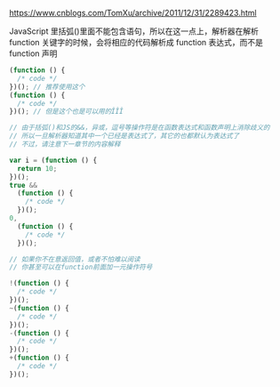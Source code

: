 https://www.cnblogs.com/TomXu/archive/2011/12/31/2289423.html

JavaScript 里括弧()里面不能包含语句，所以在这一点上，解析器在解析 function 关键字的时候，会将相应的代码解析成 function 表达式，而不是 function 声明

```js
(function () {
  /* code */
})(); // 推荐使用这个
(function () {
  /* code */
})(); // 但是这个也是可以用的ÎÎÎ

// 由于括弧()和JS的&&，异或，逗号等操作符是在函数表达式和函数声明上消除歧义的
// 所以一旦解析器知道其中一个已经是表达式了，其它的也都默认为表达式了
// 不过，请注意下一章节的内容解释

var i = (function () {
  return 10;
})();
true &&
  (function () {
    /* code */
  })();
0,
  (function () {
    /* code */
  })();

// 如果你不在意返回值，或者不怕难以阅读
// 你甚至可以在function前面加一元操作符号

!(function () {
  /* code */
})();
~(function () {
  /* code */
})();
-(function () {
  /* code */
})();
+(function () {
  /* code */
})();
```
